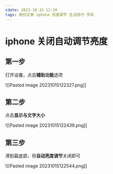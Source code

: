 ```yaml
---
cdate: 2023-10-15 12:20
tags: 原创文章 iphone 亮度调节 生活技巧 手机 
---
```


# iphone 关闭自动调节亮度

## 第一步

打开设置，点击**辅助功能**选项

![[Pasted image 20231015122327.png]]

## 第二步

点击**显示与文字大小**

![[Pasted image 20231015122439.png]]

## 第三步

滑到最底部，将**自动亮度调节**关闭即可

![[Pasted image 20231015122544.png]]